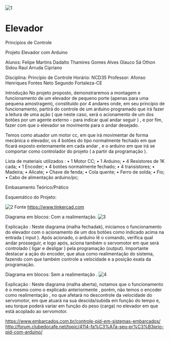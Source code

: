 ![1](https://user-images.githubusercontent.com/33551239/33103385-3d8c8a4e-cf09-11e7-96d7-3ac707fc3986.jpg)











# Elevador
Principios de Controle

Projeto Elevador com Arduino 

Alunos: 
   Felipe Martins Dadalto
   Thamires Gomes Alves 
   Glauco Sá Othon Sidou
   Raul Arruda Cipriano 

Disciplina: 
Princípio de Controle 
Horário: NCD35
Professor: Afonso Henriques Fontes Neto Segundo
Fortaleza-CE


Introdução
No projeto proposto, demonstraremos a montagem e funcionamento de um elevador de pequeno porte (apenas para uma pequena amostragem), constituído por 4 andares onde, em seu princípio de funcionamento, partirá do controle de um arduino programado que irá fazer a leitura de uma ação ( que neste caso, será o acionamento de um dos botões por um agente externo - para indicar qual andar seguir ) , e por fim, fazer com que o elevador se movimente para o andar desejado.

Temos como atuador um motor cc, em que irá movimentar de forma mecânica o elevador, os 4 botões do tipo normalmente fechado em que ficará exposto externamente em cada andar , e o arduino em que irá se comportar como controlador do projeto ( a partir da programação ). 


Lista de materiais utilizados :
•	1 Motor CC;
•	1 Arduino; 
•	4 Resistores de 1K cada; 
•	1 Encoder; 
•	4 botões normalmente fechado; 
•	4 transistores;
•	Madeira;
•	Alicate;
•	Chave de fenda;
•	Cola quente;
•	Ferro de solda;
•	Fio;
•	Cabo de alimentação arduino/pc;

Embasamento Teórico/Prático

Esquemático do Projeto:

![2](https://user-images.githubusercontent.com/33551239/33103455-8f58f5f6-cf09-11e7-8641-8a6ccda01437.png)
Fonte https://www.tinkercad.com




Diagrama em blocos: Com a realimentação.
![3](https://user-images.githubusercontent.com/33551239/33103517-d9f70a58-cf09-11e7-8593-9b397ffebf40.png)

Explicação : Neste diagrama (malha fechadak), iniciamos o funcionamento do elevador com o acionamento de um dos botões como indicado acima na entrada ( input ). Após acionado, o arduíno lê o comando, verifica qual andar prosseguir, e logo após, aciona também o servomotor em que será controlado ( ligar e desligar ) pela programação (output). Importante destacar a ação do encoder, que atua como realimentação do sistema, fazendo com que também controle a velocidade e a posição exata da programação.

Diagrama em blocos: Sem a realimentação .
![4](https://user-images.githubusercontent.com/33551239/33103534-fce89e64-cf09-11e7-869a-93fae6b80baa.png)

Explicação : Neste diagrama (malha aberta), notamos que o funcionamento é o mesmo como o explicado anteriormente , porém, não temos o encoder como realimentação , no que afetará no descontrole da velocidade do servomotor, em que atuará na sua descida/subida em função do tempo e, seu torque poderá variar em função do peso (carga) no elevador em que está acoplado ao servomotor. 



https://www.embarcados.com.br/controle-pid-em-sistemas-embarcados/
http://forum.clubedocafe.net/topic/4114-fa%C3%A7a-seu-pr%C3%B3prio-pid-com-arduino/
